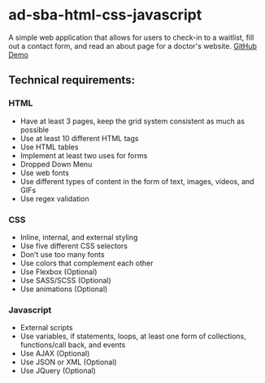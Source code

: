 # ad-sba-html-css-javascript
A simple web application that allows for users to check-in to a waitlist, fill out a contact form, and read an about page for a doctor's website.
[GitHub](https://github.com/thedkhenry)
[Demo](https://stupefied-shirley-e27897.netlify.app/)

## Technical requirements:
### HTML
- Have at least 3 pages, keep the grid system consistent as much as possible
- Use at least 10 different HTML tags
- Use HTML tables
- Implement at least two uses for forms
- Dropped Down Menu 
- Use web fonts
- Use different types of content in the form of text, images, videos, and GIFs
- Use regex validation

### CSS
- Inline, internal, and external styling
- Use five different CSS selectors
- Don’t use too many fonts
- Use colors that complement each other
- Use Flexbox (Optional)
- Use SASS/SCSS (Optional)
- Use animations (Optional)

### Javascript
- External scripts
- Use variables, if statements, loops, at least one form of collections, functions/call back, and events
- Use AJAX (Optional) 
- Use JSON or XML (Optional)
- Use JQuery (Optional)
